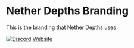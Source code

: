 # Nether Depths Branding
This is the branding that Nether Depths uses

[![Discord](https://discord.com/api/guilds/661736128373719141/widget.png)](https://netherdepths.com/discord)
[Website](https://netherdepths.com)